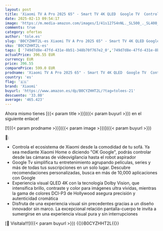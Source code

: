 ```yaml
---
layout: post
title: 'Xiaomi TV A Pro 2025 65" - Smart TV 4K QLED  Google TV  Control por Voz  Dolby Vision  Negro'
date: 2025-02-13 09:54:17
image: 'https://m.media-amazon.com/images/I/41s127S4nNL._SL500_._SL400_.jpg'
comments: true
category: ofertas
author: 'tole.es'
slug: 'B0CYZHHT2L-es Xiaomi TV A Pro 2025 65" - Smart TV 4K QLED Google TV...'
sku: 'B0CYZHHT2L-es'
tags: [ '749d7d8e-47fd-431e-8b51-348b70f767e2_0','749d7d8e-47fd-431e-8b51-348b70f767e2_5801','Arborist Merchandising Root','Electrónica','Self Service','Special Features Stores','TV, vídeo y home cinema','TVs 60"-69"','Televisores','smart','tv','xiaomi','🇪🇸', ]
actualPrice: 396.55 EUR
currency: EUR
price: 396.55
comparePrice: 599.0 EUR
prodname: 'Xiaomi TV A Pro 2025 65" - Smart TV 4K QLED  Google TV  Control por Voz  Dolby Vision  Negro'
country: 'es'
flag: '🇪🇸'
brand: 'Xiaomi'
buyurl: 'https://www.amazon.es/dp/B0CYZHHT2L/?tag=tolees-21'
descuento: '33.80'
average: '465.423'
---
```


Ahora mismo tienes [{{< param title >}}]({{< param buyurl >}}) en el siguiente enlace!

[![{{< param prodname >}}]({{< param image >}})]({{< param buyurl >}})

🔎:

- Controla el ecosistema de Xiaomi desde la comodidad de tu sofá. Ya sea mediante Xiaomi Home o diciendo "OK Google", podrás controlar desde las cámaras de videovigilancia hasta el robot aspirador
- Google Tv simplifica tu entretenimiento agrupando películas, series y más de todas tus suscripciones en un solo lugar. Descubre recomendaciones personalizadas, busca en más de 10,000 aplicaciones con Google
- Experiencia visual QLED 4K con la tecnología Dolby Vision, que intensifica brillo, contraste y color para imágenes ultra vívidas, mientras la gama de colores DCI-P3 de Hollywood asegura precisión y autenticidad cromática
- Disfruta de una experiencia visual sin precedentes gracias a un diseño innovador sin marco. La excepcional relación pantalla-cuerpo te invita a sumergirse en una experiencia visual pura y sin interrupciones

[🛒 Visítala!!!]({{< param buyurl >}})
{{<world>}}B0CYZHHT2L{{</world>}}
